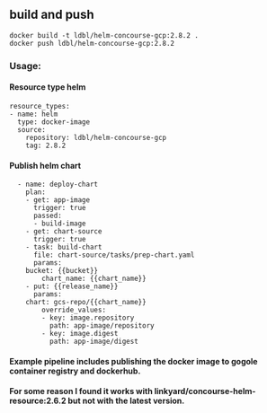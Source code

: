 ## build and push 
```
docker build -t ldbl/helm-concourse-gcp:2.8.2 .
docker push ldbl/helm-concourse-gcp:2.8.2
```
### Usage: 
#### Resource type helm 
```
resource_types:
- name: helm
  type: docker-image
  source:
    repository: ldbl/helm-concourse-gcp
    tag: 2.8.2
```

#### Publish helm chart 

```
  - name: deploy-chart
    plan:
    - get: app-image
      trigger: true
      passed:
      - build-image
    - get: chart-source
      trigger: true
    - task: build-chart
      file: chart-source/tasks/prep-chart.yaml
      params:
	bucket: {{bucket}}
        chart_name: {{chart_name}}
    - put: {{release_name}}
      params:
	chart: gcs-repo/{{chart_name}}
        override_values:
        - key: image.repository
          path: app-image/repository
        - key: image.digest
          path: app-image/digest
```

#### Example pipeline includes publishing the docker image to gogole container registry and dockerhub.

#### For some reason I found it works with linkyard/concourse-helm-resource:2.6.2 but not with the latest version.

